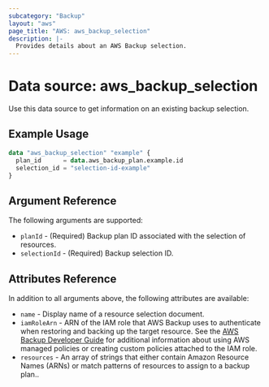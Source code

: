 ```yaml
---
subcategory: "Backup"
layout: "aws"
page_title: "AWS: aws_backup_selection"
description: |-
  Provides details about an AWS Backup selection.
---
```


# Data source: aws_backup_selection

Use this data source to get information on an existing backup selection.

## Example Usage

```terraform
data "aws_backup_selection" "example" {
  plan_id      = data.aws_backup_plan.example.id
  selection_id = "selection-id-example"
}
```

## Argument Reference

The following arguments are supported:

* `planId` - (Required) Backup plan ID associated with the selection of resources.
* `selectionId` - (Required) Backup selection ID.

## Attributes Reference

In addition to all arguments above, the following attributes are available:

* `name` - Display name of a resource selection document.
* `iamRoleArn` - ARN of the IAM role that AWS Backup uses to authenticate when restoring and backing up the target resource. See the [AWS Backup Developer Guide](https://docs.aws.amazon.com/aws-backup/latest/devguide/access-control.html#managed-policies) for additional information about using AWS managed policies or creating custom policies attached to the IAM role.
* `resources` - An array of strings that either contain Amazon Resource Names (ARNs) or match patterns of resources to assign to a backup plan..

<!-- cache-key: cdktf-0.17.0-pre.15 input-93cc07cdf2747dc64922fa671a97058b9694a71799583cbf8ecc0af9dd122d7e -->